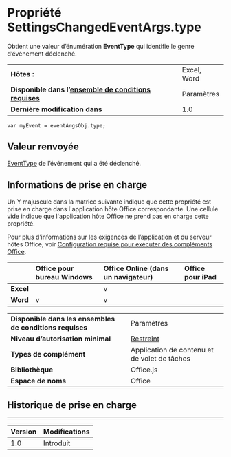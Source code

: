 
# <a name="settingschangedeventargstype-property"></a>Propriété SettingsChangedEventArgs.type
Obtient une valeur d’énumération **EventType** qui identifie le genre d’événement déclenché.

|||
|:-----|:-----|
|**Hôtes :**|Excel, Word|
|**Disponible dans l’[ensemble de conditions requises](../../docs/overview/specify-office-hosts-and-api-requirements.md)**|Paramètres|
|**Dernière modification dans**|1.0|

```
var myEvent = eventArgsObj.type;
```


## <a name="return-value"></a>Valeur renvoyée

[EventType](../../reference/shared/eventtype-enumeration.md) de l’événement qui a été déclenché.


## <a name="support-details"></a>Informations de prise en charge


Un Y majuscule dans la matrice suivante indique que cette propriété est prise en charge dans l'application hôte Office correspondante. Une cellule vide indique que l'application hôte Office ne prend pas en charge cette propriété.

Pour plus d’informations sur les exigences de l’application et du serveur hôtes Office, voir [Configuration requise pour exécuter des compléments Office](../../docs/overview/requirements-for-running-office-add-ins.md).


||**Office pour bureau Windows**|**Office Online (dans un navigateur)**|**Office pour iPad**|
|:-----|:-----|:-----|:-----|
|**Excel**||v||
|**Word**|v|v||

|||
|:-----|:-----|
|**Disponible dans les ensembles de conditions requises**|Paramètres|
|**Niveau d’autorisation minimal**|[Restreint](../../docs/develop/requesting-permissions-for-api-use-in-content-and-task-pane-add-ins.md)|
|**Types de complément**|Application de contenu et de volet de tâches|
|**Bibliothèque**|Office.js|
|**Espace de noms**|Office|

## <a name="support-history"></a>Historique de prise en charge



****


|**Version**|**Modifications**|
|:-----|:-----|
|1.0|Introduit|
